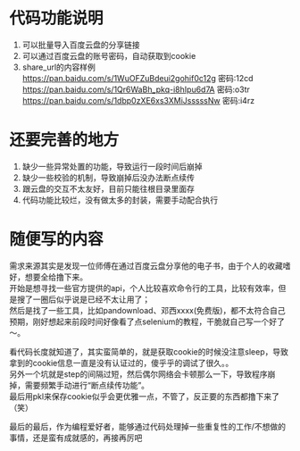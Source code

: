 # 代码功能说明
1. 可以批量导入百度云盘的分享链接
2. 可以通过百度云盘的账号密码，自动获取到cookie
3. share_url的内容样例  
https://pan.baidu.com/s/1WuOFZuBdeui2gohif0c12g	密码:12cd  
https://pan.baidu.com/s/1Qr6WaBh_pkq-i8hIpu6d7A	密码:o3tr  
https://pan.baidu.com/s/1dbp0zXE6xs3XMiJsssssNw	密码:i4rz  


# 还要完善的地方
1. 缺少一些异常处置的功能，导致运行一段时间后崩掉
2. 缺少一些校验的机制，导致崩掉后没办法断点续传
3. 跟云盘的交互不太友好，目前只能往根目录里面存
4. 代码功能比较烂，没有做太多的封装，需要手动配合执行


# 随便写的内容
需求来源其实是发现一位师傅在通过百度云盘分享他的电子书，由于个人的收藏嗜好，想要全给撸下来。  
开始是想寻找一些官方提供的api，个人比较喜欢命令行的工具，比较有效率，但是搜了一圈后似乎说是已经不太让用了；  
然后是找了一些工具，比如pandownload、邓西xxxx(免费版)，都不太符合自己预期，刚好想起来前段时间好像看了点selenium的教程，干脆就自己写一个好了～。  

看代码长度就知道了，其实蛮简单的，就是获取cookie的时候没注意sleep，导致拿到的cookie信息一直是没有认证过的，傻乎乎的调试了很久。。  
另外一个坑就是step的间隔过短，然后偶尔网络会卡顿那么一下，导致程序崩掉，需要频繁手动进行“断点续传功能”。  
最后用pkl来保存cookie似乎会更优雅一点，不管了，反正要的东西都撸下来了（笑）  

最后的最后，作为编程爱好者，能够通过代码处理掉一些重复性的工作/不想做的事情，还是蛮有成就感的，再接再厉吧  
